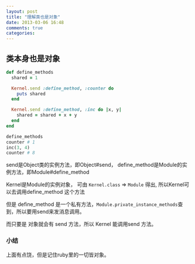 ```yaml
---
layout: post
title: "理解类也是对象"
date: 2013-03-06 16:48
comments: true
categories: 
---
```


## 类本身也是对象 ##
<!-- more -->
``` ruby
def define_methods
  shared = 1

  Kernel.send :define_method, :counter do
    puts shared
  end

  Kernel.send :define_method, :inc do |x, y|
    shared = shared + x + y
  end
end

define_methods
counter # 1
inc(3, 4)
counter # 8
```
send是Object类的实例方法，即Object#send， define_method是Module的实例方法，即Module#define_method

Kernel是Module的实例对象， 可由 `Kernel.class` => `Module` 得出, 所以Kernel可以去调用define_method 这个方法

但是 define_method 是一个私有方法，`Module.private_instance_methods`查到，所以要用send来发消息调用。

而只要是 对象就会有 send 方法，所以 Kernel 能调用send 方法。

### 小结 ###

上面有点饶，但是记住ruby里的一切皆对象。


